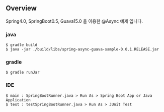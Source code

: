 ## Overview

Spring4.0, SpringBoot0.5, Guava15.0 을 이용한 @Async 예제 입니다.

### java

```
$ gradle build
$ java -jar ./build/libs/spring-async-guava-sample-0.0.1.RELEASE.jar
```

### gradle

```
$ gradle runJar
```

### IDE

```
$ main : SpringBootRunner.java > Run As > Spring Boot App or Java Application
$ test : testSpringBootRunner.java > Run As > JUnit Test 
```
